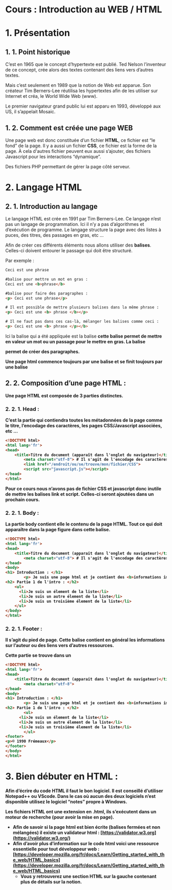 # Cours : Introduction au WEB / HTML

# 1. Présentation

## 1. 1. Point historique

C’est en 1965 que le concept d’hypertexte est publié. Ted Nelson l’inventeur de ce concept, crée alors des textes contenant des liens vers d’autres textes.

Mais c’est seulement en 1989 que la notion de Web est apparue. Son créateur Tim Berners-Lee réutilisa les hypertextes afin de les utiliser sur Internet et créa, le World Wide Web (www). 

Le premier navigateur grand public lui est apparu en 1993, développé aux US, il s’appelait Mosaic. 

## 1. 2. Comment est créée une page WEB

Une page web est donc constituée d’un fichier **HTML**, ce fichier est “le fond” de la page. Il y a aussi un fichier **CSS**, ce fichier est la forme de la page. À cela d'autres fichier peuvent eux aussi s’ajouter, des fichiers Javascript pour les interactions “dynamique”.

Des fichiers PHP permettant de gérer la page côté serveur.

# 2. Langage HTML

## 2. 1. Introduction au langage

Le langage HTML est crée en 1991 par Tim Berners-Lee. Ce langage n’est pas un langage de programmation. Ici il n’y a pas d’algorithmes et d’exécution de programme. Le langage structure la page avec des listes à puces, des titres, des passages en gras, etc ...

Afin de créer ces différents éléments nous allons utiliser des **balises**. Celles-ci doivent entourer le passage qui doit être structuré.

Par exemple :

```html
Ceci est une phrase 

#balise pour mettre un mot en gras :
Ceci est une <b>phrase</b>

#balise pour faire des paragraphes :
<p> Ceci est une phrase</p>

# Il est possible de mettre plusieurs balises dans la même phrase :
<p> Ceci est une <b> phrase </b></p>

# Il ne faut pas dans ces cas-là, mélanger les balises comme ceci :
<p> Ceci est une <b> phrase </p></b>
```

Ici la balise qui a été appliquée est la balise <b> cette balise permet de mettre en valeur un mot ou un passage pour le mettre en **gras.** La balise <p> permet de créer des paragraphes.

**Une page html commence toujours par une balise <html> et se finit toujours par une balise </html>**

## 2. 2. Composition d’une page HTML :

Une page HTML est composée de 3 parties distinctes.

### 2. 2. 1. Head :

C’est la partie qui contiendra toutes les métadonnées de la page comme le titre, l’encodage des caractères, les pages CSS/Javascript associées, etc ... 

```html
<!DOCTYPE html>
<html lang='fr'>
<head>
    <title>Titre du document (apparaît dans l'onglet du navigateur)</title>
		<meta charset="utf-8"> # Il s'agit de l'encodage des caractères toujours mettre utf-8
		<link href="/endroit/ou/se/trouve/mon/fichier/CSS">
		<script src="javascript.js"></script>
</head>
</html>
```

Pour ce cours nous n’avons pas de fichier CSS et javascript donc inutile de mettre les balises link et script. Celles-ci seront ajoutées dans un prochain cours.

### 2. 2. 1. Body :

La partie body contient elle le contenu de la page HTML. Tout ce qui doit apparaître dans la page figure dans cette balise.

```html
<!DOCTYPE html>
<html lang='fr'>
<head>
    <title>Titre du document (apparait dans l'onglet du navigateur)</title>
		<meta charset="utf-8"> # Il s'agit de l'encodage des caractères toujours mettre utf-8
</head>
<body>
<h1> Introduction : </h1>
		<p> Je suis une page html et je contient des <b>informations importantes</b></p>
<h2> Partie 1 de l'intro : </h2>
	<ul>
	  <li>Je suis un élement de la liste</li>
	  <li>Je suis un autre élement de la liste</li>
	  <li>Je suis un troisième élement de la liste</li>
	</ul>
</body>
</html>
```

### 2. 2. 1. Footer :

Il s’agit du pied de page. Cette balise contient en général les informations sur l’auteur ou des liens vers d’autres ressources. 

Cette partie se trouve dans un <body>

```html
<!DOCTYPE html>
<html lang='fr'>
<head>
    <title>Titre du document (apparait dans l'onglet du navigateur)</title>
		<meta charset="utf-8">
</head>
<body>
<h1> Introduction : </h1>
		<p> Je suis une page html et je contient des <b>informations importantes</b></p>
<h2> Partie 1 de l'intro : </h2>
		<ul>
	  <li>Je suis un élement de la liste</li>
	  <li>Je suis un autre élement de la liste</li>
	  <li>Je suis un troisième élement de la liste</li>
		</ul>
<footer>
<p>© 1990 Frémeaux</p>
</footer>
</body>
</html>
```

# 3. Bien débuter en HTML :

Afin d’écrire du code HTML il faut le bon logiciel. Il est conseillé d’utiliser Notepad++ ou VScode. Dans le cas où aucun des deux logiciels n’est disponible utilisez le logiciel “notes” propre à Windows.

Les fichiers HTML ont une extension en **.html,** ils s’exécutent dans un moteur de recherche (pour avoir la mise en page).

- Afin de savoir si la page html est bien écrite (balises fermées et non mélangées) il existe un validateur html : [https://validator.w3.org](https://validator.w3.org/)
- Afin d’avoir plus d’information sur le code html voici une ressource **essentielle** pour tout développeur web : [https://developer.mozilla.org/fr/docs/Learn/Getting_started_with_the_web/HTML_basics](https://developer.mozilla.org/fr/docs/Learn/Getting_started_with_the_web/HTML_basics)
    - Vous y retrouverez une section HTML sur la gauche contenant plus de détails sur la notion.